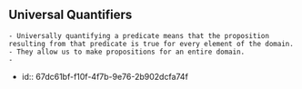 ## Universal Quantifiers
	- Universally quantifying a predicate means that the proposition resulting from that predicate is true for every element of the domain.
	- They allow us to make propositions for an entire domain.
	-
- id:: 67dc61bf-f10f-4f7b-9e76-2b902dcfa74f